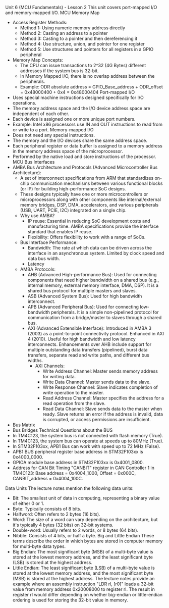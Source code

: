 
Unit 6 (MCU Fundamentals) - Lesson 2
This unit covers port-mapped I/O and memory-mapped I/O.
MCU Memory Map
 * Access Register Methods:
   * Method 1: Using numeric memory address directly
   * Method 2: Casting an address to a pointer
   * Method 3: Casting to a pointer and then dereferencing it
   * Method 4: Use structure, union, and pointer for one register
   * Method 5: Use structures and pointers for all registers in a GPIO peripheral
 * Memory Map Concepts:
   * The CPU can issue transactions to 2^32 (4G Bytes) different addresses if the system bus is 32-bit.
   * In Memory Mapped I/O, there is no overlap address between the peripherals.
   * Example: ODR absolute address = GPIO_Base_address + ODR_offset = 0x48000400 + 0x4 = 0x48000404
Port-mapped I/O
 * Uses special machine instructions designed specifically for I/O operations.
 * The memory address space and the I/O device address space are independent of each other.
 * Each device is assigned one or more unique port numbers.
 * Example: Intel x86 processors use IN and OUT instructions to read from or write to a port.
Memory-mapped I/O
 * Does not need any special instructions.
 * The memory and the I/O devices share the same address space.
 * Each peripheral register or data buffer is assigned to a memory address in the memory address space of the microprocessor.
 * Performed by the native load and store instructions of the processor.
MCU Bus Interfaces
 * AMBA Bus Architecture and Protocols (Advanced Microcontroller Bus Architecture):
   * A set of interconnect specifications from ARM that standardizes on-chip communication mechanisms between various functional blocks (or IP) for building high-performance SoC designs.
   * These designs typically have one or more microcontrollers or microprocessors along with other components like internal/external memory bridges, DSP, DMA, accelerators, and various peripherals (USB, UART, PCIE, I2C) integrated on a single chip.
   * Why use AMBA?
     * IP reuse: Essential in reducing SoC development costs and manufacturing time. AMBA specifications provide the interface standard that enables IP reuse.
     * Flexibility: Offers flexibility to work with a range of SoCs.
   * Bus Interface Performance:
     * Bandwidth: The rate at which data can be driven across the interface in an asynchronous system. Limited by clock speed and data bus width.
     * Latency
   * AMBA Protocols:
     * AHB (Advanced High-performance Bus): Used for connecting components that need higher bandwidth on a shared bus (e.g., internal memory, external memory interface, DMA, DSP). It is a shared bus protocol for multiple masters and slaves.
     * ASB (Advanced System Bus): Used for high bandwidth interconnect.
     * APB (Advanced Peripheral Bus): Used for connecting low-bandwidth peripherals. It is a simple non-pipelined protocol for communication from a bridge/master to slaves through a shared bus.
     * AXI (Advanced Extensible Interface): Introduced in AMBA 3 (2003) as a point-to-point connectivity protocol. Enhanced in AXI 4 (2010). Useful for high bandwidth and low latency interconnects. Enhancements over AHB include support for multiple outstanding data transfers (pipelined), burst data transfers, separate read and write paths, and different bus widths.
       * AXI Channels:
         * Write Address Channel: Master sends memory address for writing data.
         * Write Data Channel: Master sends data to the slave.
         * Write Response Channel: Slave indicates completion of write operation to the master.
         * Read Address Channel: Master specifies the address for a read operation from the slave.
         * Read Data Channel: Slave sends data to the master when ready. Slave returns an error if the address is invalid, data is corrupted, or access permissions are insufficient.
 * Bus Matrix
 * Bus Bridges
Technical Questions about the BUS
 * In TM4C123, the system bus is not connected with flash memory (True).
 * In TM4C123, the system bus can operate at speeds up to 80MHz (True).
 * In STM32F103xx, APB1 Bus can work with speed up to 72 MHz (False).
 * APB1 BUS peripheral register base address in STM32F103xx is 0x4000_0000.
 * GPIOA module base address in STM32F103xx is 0x4001_0800.
 * Address for CAN Bit Timing "CANBIT" register in CAN Controller 1 in TM4C123: Base address = 0x4004_1000, Offset = 0x000C, CANBIT_address = 0x4004_100C.


Data Units
The lecture notes mention the following data units:
 * Bit: The smallest unit of data in computing, representing a binary value of either 0 or 1.
 * Byte: Typically consists of 8 bits.
 * Halfword: Often refers to 2 bytes (16 bits).
 * Word: The size of a word can vary depending on the architecture, but it's typically 4 bytes (32 bits) on 32-bit systems.
 * Double-word: Usually refers to 2 words, or 8 bytes (64 bits).
 * Nibble: Consists of 4 bits, or half a byte.
Big and Little Endian
These terms describe the order in which bytes are stored in computer memory for multi-byte data types.
 * Big Endian: The most significant byte (MSB) of a multi-byte value is stored at the lowest memory address, and the least significant byte (LSB) is stored at the highest address.
 * Little Endian: The least significant byte (LSB) of a multi-byte value is stored at the lowest memory address, and the most significant byte (MSB) is stored at the highest address.
The lecture notes provide an example where an assembly instruction "LDR rl, [r0]" loads a 32-bit value from memory address 0x20008000 to register rl. The result in register rl would differ depending on whether big-endian or little-endian ordering is used for storing the 32-bit value in memory.
